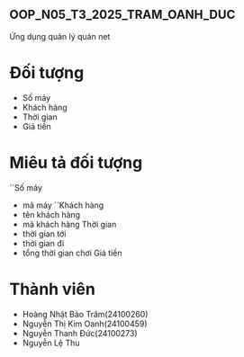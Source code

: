 ## OOP_N05_T3_2025_TRAM_OANH_DUC
Ứng dụng quản lý quán net


#  Đối tượng
- Số máy
- Khách hàng
- Thời gian
- Giá tiền

# Miêu tả đối tượng
``Số máy
- mã máy
``Khách hàng
- tên khách hàng
- mã khách hàng
Thời gian
- thời gian tới
- thời gian đi
- tổng thời gian chơi
Giá tiền


# Thành viên
- Hoàng Nhật Bảo Trâm(24100260)
- Nguyễn Thị Kim Oanh(24100459)
- Nguyễn Thanh Đức(24100273)
- Nguyễn Lệ Thu 

